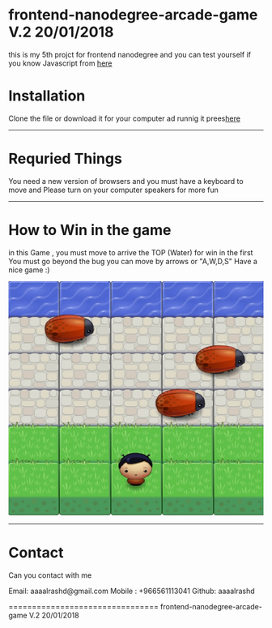 frontend-nanodegree-arcade-game V.2 20/01/2018
===============================

<p> this is my 5th projct for frontend nanodegree and you can test yourself if you know Javascript from <a href="https://github.com/udacity/frontend-nanodegree-arcade-game" >here</a></p>

<h1> Installation </h1>
<p> Clone the file or download it for your computer ad runnig it prees<a href="https://github.com/aaaalrashd/frontend-nanodegree-arcade-game" >here</a> </p>
<hr>
<h1> Requried Things </h1>

<p> You need a new version of browsers and you must have a keyboard to move and Please turn on your computer speakers for more fun
</p>
<hr>

<h1> How to Win in the game </h1>

<p>in this Game , you must move to arrive the TOP (Water) for win
in the first You must go beyond the bug
you can move by arrows or  "A,W,D,S"
    Have a nice game :) </p>
<img src="images/screen.jpg" alt="Sc">

<hr>
<h1> Contact </h1>
<p>Can you contact with me</p>
Email: aaaalrashd@gmail.com
Mobile : +966561113041
Github: aaaalrashd

================================
frontend-nanodegree-arcade-game V.2 20/01/2018
